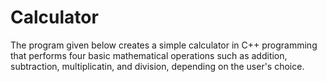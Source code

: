 # Calculator
The program given below creates a simple calculator in C++ programming that performs four basic mathematical operations such as addition, subtraction, multiplicatin, and division, depending on the user's choice.
